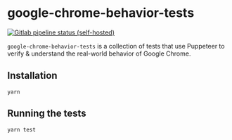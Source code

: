 # google-chrome-behavior-tests

[![Gitlab pipeline status (self-hosted)][ci-badge]][ci]

`google-chrome-behavior-tests` is a collection of tests that use Puppeteer to verify & understand the real-world behavior of Google Chrome.

## Installation

```
yarn
```

## Running the tests

```
yarn test
```

[ci-badge]: https://img.shields.io/gitlab/pipeline/flotwig/google-chrome-behavior-tests?gitlab_url=https%3A%2F%2Fci.chary.us
[ci]: https://ci.chary.us/flotwig/google-chrome-behavior-tests/pipelines
